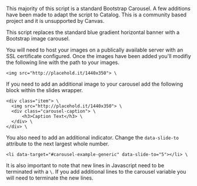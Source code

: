 This majority of this script is a standard Bootstrap Carousel. A few additions have been made to adapt the script to Catalog. This is a community based project and it is unsupported by Canvas.

This script replaces the standard blue gradient horizontal banner with a Bootstrap image carousel.


You will need to host your images on a publically available server with an SSL certificate configured. Once the images have been added you'll modifiy the following line with the path to your images.
```
<img src="http://placehold.it/1440x350"> \
```

If you need to add an additional image to your carousel add the following block within the slides wrapper.
```
<div class="item"> \
  <img src="http://placehold.it/1440x350"> \
  <div class="carousel-caption"> \
      <h3>Caption Text</h3> \
  </div> \
</div> \
```

You also need to add an additional indicator. Change the `data-slide-to` attribute to the next largest whole number.
```
<li data-target="#carousel-example-generic" data-slide-to="5"></li> \
```

It is also important to note that new lines in Javascript need to be terminated with a `\`. If you add additional lines to the carousel variable you will need to terminate the new lines.
